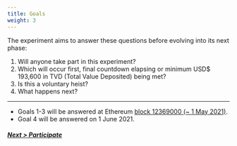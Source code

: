 ```yaml
---
title: Goals
weight: 3
---
```


The experiment aims to answer these questions before evolving into its next phase:

1. Will anyone take part in this experiment?
2. Which will occur first, final countdown elapsing or minimum USD$ 193,600 in TVD (Total Value Deposited) being met?
3. Is this a voluntary heist?
4. What happens next?
---------
* Goals 1-3 will be answered at Ethereum [block 12369000 (~ 1 May 2021)](https://etherscan.io/block/countdown/12369000).
* Goal 4 will be answered on 1 June 2021.

##### [Next > Participate](#participate)